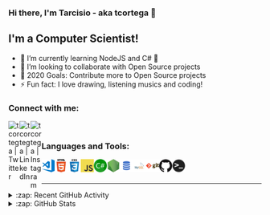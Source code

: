 ### Hi there, I'm Tarcisio - aka tcortega 👋

## I'm a Computer Scientist!

- 🌱 I’m currently learning NodeJS and C# 🤣
- 👯 I’m looking to collaborate with Open Source projects
- 🥅 2020 Goals: Contribute more to Open Source projects
- ⚡ Fun fact: I love drawing, listening musics and coding!

### Connect with me:

[<img align="left" alt="tcortega | Twitter" width="22px" src="https://cdn.jsdelivr.net/npm/simple-icons@v3/icons/twitter.svg" />][twitter]
[<img align="left" alt="tcortega | LinkedIn" width="22px" src="https://cdn.jsdelivr.net/npm/simple-icons@v3/icons/linkedin.svg" />][linkedin]
[<img align="left" alt="tcortega | Instagram" width="22px" src="https://cdn.jsdelivr.net/npm/simple-icons@v3/icons/instagram.svg" />][instagram]

<br />

### Languages and Tools:

<img align="left" alt="Visual Studio Code" width="26px" src="https://raw.githubusercontent.com/github/explore/80688e429a7d4ef2fca1e82350fe8e3517d3494d/topics/visual-studio-code/visual-studio-code.png" />
<img align="left" alt="HTML5" width="26px" src="https://raw.githubusercontent.com/github/explore/80688e429a7d4ef2fca1e82350fe8e3517d3494d/topics/html/html.png" />
<img align="left" alt="CSS3" width="26px" src="https://raw.githubusercontent.com/github/explore/80688e429a7d4ef2fca1e82350fe8e3517d3494d/topics/css/css.png" />
<img align="left" alt="JavaScript" width="26px" src="https://raw.githubusercontent.com/github/explore/80688e429a7d4ef2fca1e82350fe8e3517d3494d/topics/javascript/javascript.png" />
<img align="left" alt="C Sharp" width="26px" src="https://raw.githubusercontent.com/github/explore/80688e429a7d4ef2fca1e82350fe8e3517d3494d/topics/csharp/csharp.png" />
<img align="left" alt="Node.js" width="26px" src="https://raw.githubusercontent.com/github/explore/80688e429a7d4ef2fca1e82350fe8e3517d3494d/topics/nodejs/nodejs.png" />
<img align="left" alt="SQL" width="26px" src="https://raw.githubusercontent.com/github/explore/80688e429a7d4ef2fca1e82350fe8e3517d3494d/topics/sql/sql.png" />
<img align="left" alt="MySQL" width="26px" src="https://raw.githubusercontent.com/github/explore/80688e429a7d4ef2fca1e82350fe8e3517d3494d/topics/mysql/mysql.png" />
<img align="left" alt="Git" width="26px" src="https://raw.githubusercontent.com/github/explore/80688e429a7d4ef2fca1e82350fe8e3517d3494d/topics/git/git.png" />
<img align="left" alt="GitHub" width="26px" src="https://raw.githubusercontent.com/github/explore/78df643247d429f6cc873026c0622819ad797942/topics/github/github.png" />
<img align="left" alt="Terminal" width="26px" src="https://raw.githubusercontent.com/github/explore/80688e429a7d4ef2fca1e82350fe8e3517d3494d/topics/terminal/terminal.png" />

<br />
<br />

---

<details>
  <summary>:zap: Recent GitHub Activity</summary>
  
<!--START_SECTION:activity-->
1. ❗️ Opened issue [#1335](https://github.com/open-wa/wa-automate-nodejs/issues/1335) in [open-wa/wa-automate-nodejs](https://github.com/open-wa/wa-automate-nodejs)
2. ❗️ Closed issue [#868](https://github.com/fent/node-ytdl-core/issues/868) in [fent/node-ytdl-core](https://github.com/fent/node-ytdl-core)
3. 🗣 Commented on [#868](https://github.com/fent/node-ytdl-core/issues/868) in [fent/node-ytdl-core](https://github.com/fent/node-ytdl-core)
4. 🗣 Commented on [#1271](https://github.com/open-wa/wa-automate-nodejs/issues/1271) in [open-wa/wa-automate-nodejs](https://github.com/open-wa/wa-automate-nodejs)
5. 🗣 Commented on [#868](https://github.com/fent/node-ytdl-core/issues/868) in [fent/node-ytdl-core](https://github.com/fent/node-ytdl-core)
<!--END_SECTION:activity-->

</details>

<details>
  <summary>:zap: GitHub Stats</summary>

  <img align="left" alt="tcortega's GitHub Stats" src="https://github-readme-stats.vercel.app/api?username=tcortega&theme=tokyonight&show_icons=true&hide_border=true" />

</details>

[twitter]: https://twitter.com/tcortega_
[youtube]: https://youtube.com/codeSTACKr
[instagram]: https://www.instagram.com/tarcisioortega
[linkedin]: https://www.linkedin.com/in/tarcisio-caetano-38b3961a2
